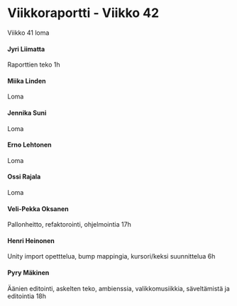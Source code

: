 ﻿Viikkoraportti - Viikko 42
==========================

Viikko 41 loma

#### Jyri Liimatta  ####
Raporttien teko 1h
#### Miika Linden  ####
Loma

#### Jennika Suni    ####
Loma
#### Erno Lehtonen  ####
Loma
#### Ossi Rajala  ####
Loma
#### Veli-Pekka Oksanen  ####
Pallonheitto, refaktorointi, ohjelmointia 17h
#### Henri Heinonen  ####
Unity import opetttelua, bump mappingia, kursori/keksi suunnittelua 6h
#### Pyry Mäkinen ####
Äänien editointi, askelten teko, ambienssia, valikkomusiikkia, säveltämistä ja editointia 18h